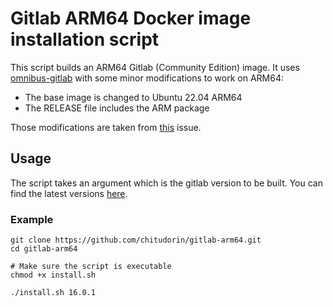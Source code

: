 # Gitlab ARM64 Docker image installation script

This script builds an ARM64 Gitlab (Community Edition) image. It uses [omnibus-gitlab](https://gitlab.com/gitlab-org/omnibus-gitlab) with some minor modifications to work on ARM64:
- The base image is changed to Ubuntu 22.04 ARM64
- The RELEASE file includes the ARM package

Those modifications are taken from [this](https://gitlab.com/gitlab-org/omnibus-gitlab/-/issues/5673#note_1364332357) issue.

## Usage

The script takes an argument which is the gitlab version to be built. You can find the latest versions [here](https://packages.gitlab.com/app/gitlab/gitlab-ce/search?dist=ubuntu%2Fjammy).

### Example

```
git clone https://github.com/chitudorin/gitlab-arm64.git
cd gitlab-arm64

# Make sure the script is executable
chmod +x install.sh

./install.sh 16.0.1
```
